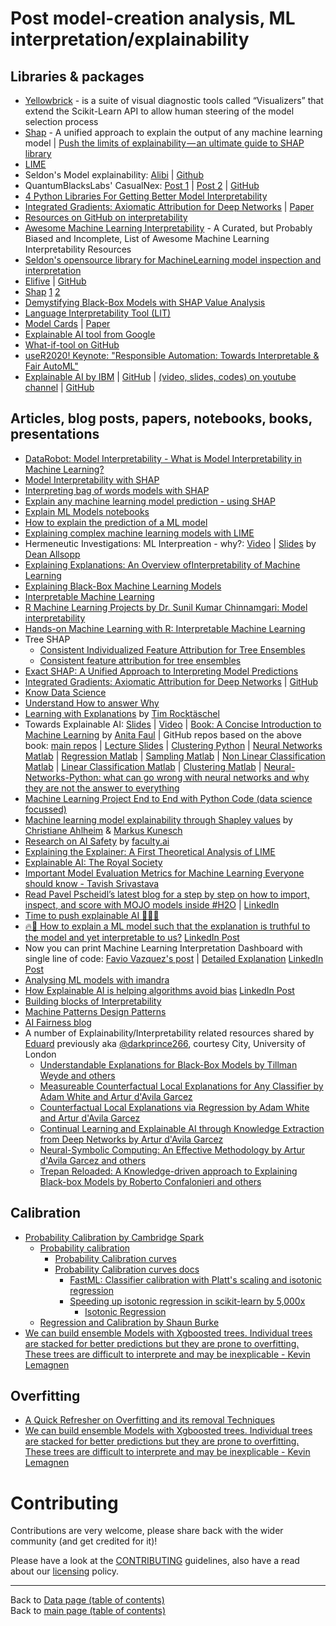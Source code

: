 # Post model-creation analysis, ML interpretation/explainability

## Libraries & packages

- [Yellowbrick](https://www.scikit-yb.org/en/latest/#yellowbrick-machine-learning-visualization) - is a suite of visual diagnostic tools called “Visualizers” that extend the Scikit-Learn API to allow human steering of the model selection process
- [Shap](https://github.com/slundberg/shap) - A unified approach to explain the output of any machine learning model | [Push the limits of explainability — an ultimate guide to SHAP library](https://medium.com/swlh/push-the-limits-of-explainability-an-ultimate-guide-to-shap-library-a110af566a02)
- [LIME](https://github.com/marcotcr/lime)
- Seldon's Model explainability: [Alibi](https://www.seldon.io/tech/products/alibi/) | [Github](https://github.com/SeldonIO/alibi)
- QuantumBlacksLabs' CasualNex: [Post 1](https://www.mckinsey.com/about-us/new-at-mckinsey-blog/causalnex-our-new-open-source-library-leverages-cause-and-effect-relationships-in-data) | [Post 2](https://medium.com/quantumblack/introducing-causalnex-driving-models-which-respect-cause-and-effect-a561545f0a5e) | [GitHub](https://github.com/quantumblacklabs/causalnex)
- [4 Python Libraries For Getting Better Model Interpretability](https://www.analyticsindiamag.com/4-python-libraries-for-getting-better-model-interpretability/)
- [Integrated Gradients: Axiomatic Attribution for Deep Networks](https://github.com/ankurtaly/Integrated-Gradients) | [Paper](https://arxiv.org/abs/1703.01365)
- [Resources on GitHub on interpretability](https://github.com/topics/interpretability)
- [Awesome Machine Learning Interpretability](https://github.com/jphall663/awesome-machine-learning-interpretability) - A Curated, but Probably Biased and Incomplete, List of Awesome Machine Learning Interpretability Resources
- [Seldon's opensource library for MachineLearning model inspection and interpretation](https://github.com/SeldonIO/alibi)
- [Elifive](https://eli5.readthedocs.io/en/latest/overview.html) | [GitHub](https://github.com/TeamHG-Memex/eli5)
- [Shap](https://github.com/slundberg/shap) [1](https://blog.dominodatalab.com/shap-lime-python-libraries-part-1-great-explainers-pros-cons/) [2](https://blog.dominodatalab.com/shap-lime-python-libraries-part-2-using-shap-lime/)
- [Demystifying Black-Box Models with SHAP Value Analysis](https://www.linkedin.com/posts/vincentg_demystifying-black-box-models-with-shap-value-activity-6657041692224483328-ixRo)
- [Language Interpretability Tool (LIT)](https://github.com/PAIR-code/lit)
- [Model Cards](https://modelcards.withgoogle.com/about) | [Paper](https://research.google/pubs/pub48120/)
- [Explainable AI tool from Google](https://pair-code.github.io/what-if-tool/)
- [What-if-tool on GitHub](https://github.com/PAIR-code/what-if-tool)
- [useR2020! Keynote: "Responsible Automation: Towards Interpretable & Fair AutoML"](https://github.com/ledell/useR2020-automl)
- [Explainable AI by IBM](https://github.com/Trusted-AI/AIX360) | [GitHub](https://github.com/IBM/lale) | [(video, slides, codes) on youtube channel](https://www.youtube.com/channel/UCj09XsAWj-RF9kY4UvBJh_A) | [GitHub](https://github.com/decentdilettante)


## Articles, blog posts, papers, notebooks, books, presentations

- [DataRobot: Model Interpretability - What is Model Interpretability in Machine Learning?](https://www.datarobot.com/wiki/interpretability/)
- [Model Interpretability with SHAP](http://www.f1-predictor.com/model-interpretability-with-shap/)
- [Interpreting bag of words models with SHAP](https://sararobinson.dev/2019/04/23/interpret-bag-of-words-models-shap.html)
- [Explain any machine learning model prediction - using SHAP](https://towardsdatascience.com/how-to-explain-any-machine-learning-model-prediction-30654b0c1c8)
- [Explain ML Models notebooks](https://github.com/Azure/MachineLearningNotebooks/tree/master/how-to-use-azureml/explain-model)
- [How to explain the prediction of a ML model](https://lilianweng.github.io/lil-log/2017/08/01/how-to-explain-the-prediction-of-a-machine-learning-model.html)
- [Explaining complex machine learning models with LIME](https://datascienceplus.com/explaining-complex-machine-learning-models-with-lime/)
- Hermeneutic Investigations: ML Interpreation - why?: [Video](https://www.youtube.com/watch?v=pmdYlahqA_g) | [Slides](https://github.com/daplantagenet/iml.github.io/blob/master/Hermeneutic%20Investigations.pdf) by [Dean Allsopp](http://github.com/daplantagenet)
- [Explaining Explanations: An Overview ofInterpretability of Machine Learning](https://arxiv.org/pdf/1806.00069.pdf)
- [Explaining Black-Box Machine Learning Models](https://shirinsplayground.netlify.com/2018/07/explaining_ml_models_code_caret_iml/)
- [Interpretable Machine Learning](https://christophm.github.io/interpretable-ml-book/)
- [R Machine Learning Projects by Dr. Sunil Kumar Chinnamgari: Model interpretability](https://www.oreilly.com/library/view/r-machine-learning/9781789807943/dcd398be-3488-423c-942c-69d1eac253f5.xhtml)
- [Hands-on Machine Learning with R: Interpretable Machine Learning](https://bradleyboehmke.github.io/HOML/iml.html)
- Tree SHAP
  - [Consistent Individualized Feature Attribution for Tree Ensembles ](https://arxiv.org/abs/1802.03888)
  - [Consistent feature attribution for tree ensembles](https://arxiv.org/abs/1706.06060)
- [Exact SHAP: A Unified Approach to Interpreting Model Predictions](https://arxiv.org/abs/1705.07874)
- [Integrated Gradients: Axiomatic Attribution for Deep Networks](https://arxiv.org/abs/1703.01365) | [GitHub](https://github.com/ankurtaly/Integrated-Gradients)
- [Know Data Science](https://www.linkedin.com/feed/update/urn:li:activity:6516283940658089984)
- [Understand How to answer Why](https://www.linkedin.com/feed/update/urn:li:activity:6519055798948204544)
- [Learning with Explanations](https://www.youtube.com/watch?v=m1GUhPgstvk) by [Tim Rocktäschel](https://rockt.github.io/)
- Towards Explainable AI: [Slides](../presentations/data/03-meetup-uk-2019/Towards-Explainable-AI.pdf) | [Video](https://www.youtube.com/watch?v=0yFjSs-azM4) | [Book: A Concise Introduction to Machine Learning](https://www.amazon.co.uk/Concise-Introduction-Machine-Learning/dp/0815384106/ref=tmm_pap_swatch_0?_encoding=UTF8&qid=1566160069&sr=8-2) by [Anita Faul](https://www.linkedin.com/in/anita-faul-123750104/) | GitHub repos based on the above book: [main repos](https://github.com/ACFaul?tab=repositories) | [Lecture Slides](https://github.com/ACFaul/LectureSlides) | [Clustering Python](https://github.com/ACFaul/Clustering-Python) | [Neural Networks Matlab](https://github.com/ACFaul/Neural-Networks-Matlab) | [Regression Matlab](https://github.com/ACFaul/Regression-Matlab) | [Sampling Matlab](https://github.com/ACFaul/Sampling-Matlab) | [Non Linear Classification Matlab](https://github.com/ACFaul/Non-Linear-Classification-Matlab) | [Linear Classification Matlab](https://github.com/ACFaul/Linear-Classification-Matlab) | [Clustering Matlab](https://github.com/ACFaul/Clustering-Matlab) | [Neural-Networks-Python: what can go wrong with neural networks and why they are not the answer to everything](https://github.com/ACFaul/Neural-Networks-Python)
- [Machine Learning Project End to End with Python Code (data science focussed)](https://www.youtube.com/watch?v=ekV9QO5KHUY&list=PLcQCwsZDEzFkP9WMe6xvLrd_ZNGqoXOQY&fbclid=IwAR1z7XBl762FLyo-gVvdBDU1iCVqz89K1yfmJS1cbC4rZyEfF-jO30ZsYeY)
- [Machine learning model explainability through Shapley values](https://faculty.ai/blog/machine-learning-model-explainability-through-shapley-values/) by [Christiane Ahlheim](https://www.linkedin.com/in/christiane-ahlheim-498263b2/) & [Markus Kunesch](https://www.linkedin.com/in/markus-kunesch/)
- [Research on AI Safety](https://faculty.ai/research/) by [faculty.ai](https://faculty.ai)
- [Explaining the Explainer: A First Theoretical Analysis of LIME](https://www.linkedin.com/posts/montrealai_artificialintelligence-deeplearning-machinelearning-activity-6622678147433316352-iu72)
- [Explainable AI: The Royal Society](https://www.linkedin.com/posts/nabihbawazir_explainable-ai-the-royal-society-activity-6610121083649695744-SXrL)
- [Important Model Evaluation Metrics for Machine Learning Everyone should know - Tavish Srivastava](https://www.linkedin.com/posts/vipulppatel_important-model-evaluation-metrics-everyone-ugcPost-6607395953429266432-cDiV)
- [Read Pavel Pscheidl’s latest blog for a step by step on how to import, inspect, and score with MOJO models inside #H2O](https://lnkd.in/gbNtfMn) | [LinkedIn](https://www.linkedin.com/posts/pavel-pscheidl-19b15990_h2o-ai-ml-activity-6606566698516656128-Bk93)
- [Time to push explainable AI 🔬💪🏽](https://www.linkedin.com/posts/huggingface_exbert-activity-6654074548163489792-yjj0)
- [🔥🚀 How to explain a ML model such that the explanation is truthful to the model and yet interpretable to us?](https://media-exp1.licdn.com/dms/image/C4E22AQFhqlWOu4i6ug/feedshare-shrink_800/0?e=1589414400&v=beta&t=BZ91YA4gBTevwy5gHBT6TZ3nZ0QKBSMEfHTxUJUc3oY) [LinkedIn Post](https://www.linkedin.com/posts/hamed-zitoun-54428658_machinelearning-deeplearning-artificialintelligence-activity-6630725520386519043--7gr)
- Now you can print Machine Learning Interpretation Dashboard with single line of code: [Favio Vazquez's post](https://medium.com/datos-y-ciencia/weekly-digest-for-data-science-and-ai-python-and-r-volume-20-b1c9fb885621) | [Detailed Explanation](https://datascienceplus.com/understanding-titanic-dataset-with-h2os-automl-dalex-and-lares-library/) [LinkedIn Post](https://www.linkedin.com/posts/nabihbawazir_machinelearning-datascience-artificialintelligence-activity-6635858894444990464-6grx)
- [Analysing ML models with imandra](https://www.linkedin.com/posts/isaacbaum_analysing-machine-learning-models-with-imandra-activity-6635136920240340992-BOp0)
- [How Explainable AI is helping algorithms avoid bias](https://www.forbes.com/sites/simonchandler/2020/02/18/how-explainable-ai-is-helping-algorithms-avoid-bias/#7d21a68a5ed3) [LinkedIn Post](https://www.linkedin.com/posts/bo-li-8503b896_httpswwwforbescomsitessimonchandler-activity-6635931803196710912-dRQR)
- [Building blocks of Interpretability](https://distill.pub/2018/building-blocks/)
- [Machine Patterns Design Patterns](https://www.oreilly.com/library/view/machine-learning-design/9781098115777/)
- [AI Fairness blog](https://community.ibm.com/community/user/datascience/blogs/tim-bonnemann1/2020/09/02/ibm-series-on-ai-trust-now-available-on-demand-two)
- A number of Explainability/Interpretability related resources shared by [Eduard](EduardErnest) previously aka [@darkprince266](), courtesy City, University of London
  - [Understandable Explanations for Black-Box Models by Tillman Weyde and others](https://github.com/neomatrix369/awesome-ai-ml-dl/releases/download/v0.1/4._tillman_weyde-understandable-explanations-v5.pdf)  
  - [Measureable Counterfactual Local Explanations for Any Classifier by Adam White and Artur d'Avila Garcez](https://github.com/neomatrix369/awesome-ai-ml-dl/releases/download/v0.1/adam_white_clear_ecai.pdf)
  - [Counterfactual Local Explanations via Regression by Adam White and Artur d'Avila Garcez](https://github.com/neomatrix369/awesome-ai-ml-dl/releases/download/v0.1/adam_white_clear_talk_wbs.pdf)
  - [Continual Learning and Explainable AI through Knowledge Extraction from Deep Networks by Artur d'Avila Garcez](https://github.com/neomatrix369/awesome-ai-ml-dl/releases/download/v0.1/aifiancewbs.pdf)
  - [Neural-Symbolic Computing: An Effective Methodology by Artur d'Avila Garcez and others](https://github.com/neomatrix369/awesome-ai-ml-dl/releases/download/v0.1/artur_davila_garcez_neural-symbolic_computing_an_effective_methodology_1.pdf)
  - [Trepan Reloaded: A Knowledge-driven approach to Explaining Black-box Models by Roberto Confalonieri and others](https://github.com/neomatrix369/awesome-ai-ml-dl/releases/download/v0.1/tillman_paper.pdf)

## Calibration

- [Probability Calibration by Cambridge Spark](https://blog.cambridgespark.com/probability-calibration-c7252ac123f)
   - [Probability calibration](https://scikit-learn.org/stable/modules/calibration.html)
      - [Probability Calibration curves](https://scikit-learn.org/stable/auto_examples/calibration/plot_calibration_curve.html)
      - [Probability Calibration curves docs](https://docs.w3cub.com/scikit_learn/auto_examples/calibration/plot_calibration_curve/)
        - [FastML: Classifier calibration with Platt's scaling and isotonic regression](http://fastml.com/classifier-calibration-with-platts-scaling-and-isotonic-regression/)
        - [Speeding up isotonic regression in scikit-learn by 5,000x](http://tullo.ch/articles/speeding-up-isotonic-regression/)
            - [Isotonic Regression](http://fa.bianp.net/blog/2013/isotonic-regression/)
    - [Regression and Calibration by Shaun Burke](https://www.webdepot.umontreal.ca/Usagers/sauves/MonDepotPublic/CHM%203103/LCGC%20Eur%20Burke%202001%20-%202%20de%204.pdf)
- [We can build ensemble Models with Xgboosted trees. Individual trees are stacked for better predictions but they are prone to overfitting. These trees are difficult to interprete and may be inexplicable - Kevin Lemagnen](https://github.com/klemag/odsc2018-ensemble-demystified)

## Overfitting

- [A Quick Refresher on Overfitting and its removal Techniques](https://www.linkedin.com/posts/ashutoshtripathi1_what-is-overfitting-and-its-removal-techniques-ugcPost-6605478376671150080-fsVI)
- [We can build ensemble Models with Xgboosted trees. Individual trees are stacked for better predictions but they are prone to overfitting. These trees are difficult to interprete and may be inexplicable - Kevin Lemagnen](https://github.com/klemag/odsc2018-ensemble-demystified)

# Contributing

Contributions are very welcome, please share back with the wider community (and get credited for it)!

Please have a look at the [CONTRIBUTING](../CONTRIBUTING.md) guidelines, also have a read about our [licensing](../LICENSE.md) policy.

---

Back to [Data page (table of contents)](README.md)</br>
Back to [main page (table of contents)](../README.md)
